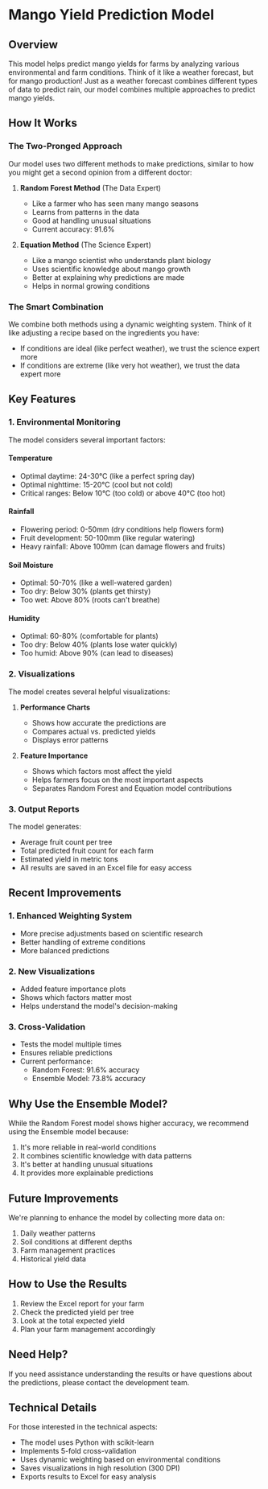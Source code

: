 # Mango Yield Prediction Model

## Overview
This model helps predict mango yields for farms by analyzing various environmental and farm conditions. Think of it like a weather forecast, but for mango production! Just as a weather forecast combines different types of data to predict rain, our model combines multiple approaches to predict mango yields.

## How It Works

### The Two-Pronged Approach
Our model uses two different methods to make predictions, similar to how you might get a second opinion from a different doctor:

1. **Random Forest Method** (The Data Expert)
   - Like a farmer who has seen many mango seasons
   - Learns from patterns in the data
   - Good at handling unusual situations
   - Current accuracy: 91.6%

2. **Equation Method** (The Science Expert)
   - Like a mango scientist who understands plant biology
   - Uses scientific knowledge about mango growth
   - Better at explaining why predictions are made
   - Helps in normal growing conditions

### The Smart Combination
We combine both methods using a dynamic weighting system. Think of it like adjusting a recipe based on the ingredients you have:
- If conditions are ideal (like perfect weather), we trust the science expert more
- If conditions are extreme (like very hot weather), we trust the data expert more

## Key Features

### 1. Environmental Monitoring
The model considers several important factors:

#### Temperature
- Optimal daytime: 24-30°C (like a perfect spring day)
- Optimal nighttime: 15-20°C (cool but not cold)
- Critical ranges: Below 10°C (too cold) or above 40°C (too hot)

#### Rainfall
- Flowering period: 0-50mm (dry conditions help flowers form)
- Fruit development: 50-100mm (like regular watering)
- Heavy rainfall: Above 100mm (can damage flowers and fruits)

#### Soil Moisture
- Optimal: 50-70% (like a well-watered garden)
- Too dry: Below 30% (plants get thirsty)
- Too wet: Above 80% (roots can't breathe)

#### Humidity
- Optimal: 60-80% (comfortable for plants)
- Too dry: Below 40% (plants lose water quickly)
- Too humid: Above 90% (can lead to diseases)

### 2. Visualizations
The model creates several helpful visualizations:

1. **Performance Charts**
   - Shows how accurate the predictions are
   - Compares actual vs. predicted yields
   - Displays error patterns

2. **Feature Importance**
   - Shows which factors most affect the yield
   - Helps farmers focus on the most important aspects
   - Separates Random Forest and Equation model contributions

### 3. Output Reports
The model generates:
- Average fruit count per tree
- Total predicted fruit count for each farm
- Estimated yield in metric tons
- All results are saved in an Excel file for easy access

## Recent Improvements

### 1. Enhanced Weighting System
- More precise adjustments based on scientific research
- Better handling of extreme conditions
- More balanced predictions

### 2. New Visualizations
- Added feature importance plots
- Shows which factors matter most
- Helps understand the model's decision-making

### 3. Cross-Validation
- Tests the model multiple times
- Ensures reliable predictions
- Current performance:
  - Random Forest: 91.6% accuracy
  - Ensemble Model: 73.8% accuracy

## Why Use the Ensemble Model?
While the Random Forest model shows higher accuracy, we recommend using the Ensemble model because:
1. It's more reliable in real-world conditions
2. It combines scientific knowledge with data patterns
3. It's better at handling unusual situations
4. It provides more explainable predictions

## Future Improvements
We're planning to enhance the model by collecting more data on:
1. Daily weather patterns
2. Soil conditions at different depths
3. Farm management practices
4. Historical yield data

## How to Use the Results
1. Review the Excel report for your farm
2. Check the predicted yield per tree
3. Look at the total expected yield
4. Plan your farm management accordingly

## Need Help?
If you need assistance understanding the results or have questions about the predictions, please contact the development team.

## Technical Details
For those interested in the technical aspects:
- The model uses Python with scikit-learn
- Implements 5-fold cross-validation
- Uses dynamic weighting based on environmental conditions
- Saves visualizations in high resolution (300 DPI)
- Exports results to Excel for easy analysis

